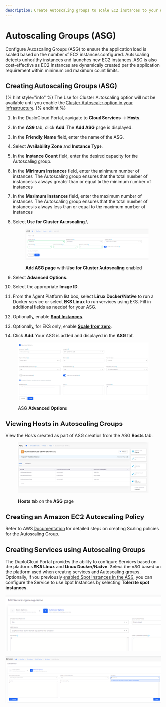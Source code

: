 ```yaml
---
description: Create Autoscaling groups to scale EC2 instances to your workload
---
```


# Autoscaling Groups (ASG)

Configure Autoscaling Groups (ASG) to ensure the application load is scaled based on the number of EC2 instances configured. Autoscaling detects unhealthy instances and launches new EC2 instances. ASG is also cost-effective as EC2 Instances are dynamically created per the application requirement within minimum and maximum count limits.&#x20;

## Creating Autoscaling Groups (ASG)

{% hint style="info" %}
The Use for Cluster Autoscaling option will not be available until you enable the [Cluster Autoscaler option in your Infrastructure](./#configuring-cluster-autoscaler-for-your-infrastructure).
{% endhint %}

1. In the DuploCloud Portal, navigate to **Cloud Services** -> **Hosts**.
2. In the **ASG** tab, click **Add**. The **Add ASG** page is displayed.
3. In the **Friendly Name** field, enter the name of the ASG.
4. Select **Availability Zone** and **Instance Type**.
5. In the **Instance Count** field, enter the desired capacity for the Autoscaling group.
6. In the **Minimum Instances** field, enter the minimum number of instances. The Autoscaling group ensures that the total number of instances is always greater than or equal to the minimum number of instances.
7. In the **Maximum Instances** field, enter the maximum number of instances. The Autoscaling group ensures that the total number of instances is always less than or equal to the maximum number of instances.
8.  Select **Use for Cluster Autoscaling**.\


    <figure><img src="../../../../../.gitbook/assets/asg2.png" alt=""><figcaption><p><strong>Add ASG page</strong> with <strong>Use for Cluster Autoscaling</strong> enabled</p></figcaption></figure>


9. Select **Advanced Options**.
10. Select the appropriate **Image ID**.&#x20;
11. From the Agent Platform list box, select **Linux Docker/Native** to run a Docker service or select **EKS Linux** to run services using EKS. Fill in additional fields as needed for your ASG.&#x20;
12. Optionally, enable [**Spot Instances**](spot-instances.md).&#x20;
13. Optionally, for EKS only, enable [**Scale from zero**](scale-to-or-from-zero.md).&#x20;
14. Click **Add**. Your ASG is added and displayed in the **ASG** tab.

<figure><img src="../../../../../.gitbook/assets/asg3.png" alt=""><figcaption><p>ASG <strong>Advanced Options</strong> </p></figcaption></figure>

## Viewing Hosts in Autoscaling Groups

View the Hosts created as part of ASG creation from the ASG **Hosts** tab.

<figure><img src="../../../../../.gitbook/assets/screenshot-nimbusweb.me-2024.02.18-13_52_12.png" alt=""><figcaption><p><strong>Hosts</strong> tab on the <strong>ASG</strong> page</p></figcaption></figure>

## **Creating an Amazon EC2 Autoscaling Policy**

Refer to AWS [Documentation](https://docs.aws.amazon.com/autoscaling/ec2/userguide/as-scale-based-on-demand.html#as-how-scaling-policies-work) for detailed steps on creating Scaling policies for the Autoscaling Group.

## **Creating Services using Autoscaling Groups**

The DuploCloud Portal provides the ability to configure Services based on the platforms **EKS Linux** and **Linux Docker/Native**.  Select the ASG based on the platform used when creating services and Autoscaling groups. Optionally, if you previously [enabled Spot Instances in the ASG](spot-instances.md#enabling-spot-instances-when-creating-autoscaling-groups), you can configure the Service to use Spot Instances by selecting **Tolerate spot instances**.&#x20;

![ASG name with EKS Linux](<../../../../../.gitbook/assets/image (231).png>)

![ASG name using Linux Docker/Native](<../../../../../.gitbook/assets/image (141).png>)
